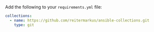 Add the following to your `requirements.yml` file:

```yml
collections:
  - name: https://github.com/reitermarkus/ansible-collections.git
    type: git
```
